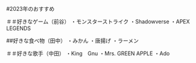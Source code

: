 #2023年のおすすめ

＃＃好きなゲーム（前谷）
・モンスターストライク
・Shadowverse
・APEX LEGENDS

##好きな食べ物（田中）
・みかん
・唐揚げ
・ラーメン

＃＃好きな歌手（中田）
・King　Gnu
・Mrs. GREEN APPLE
・Ado
